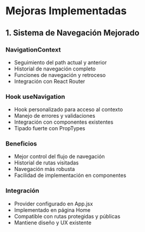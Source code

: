 # Mejoras Implementadas

## 1. Sistema de Navegación Mejorado

### NavigationContext
- Seguimiento del path actual y anterior
- Historial de navegación completo
- Funciones de navegación y retroceso
- Integración con React Router

### Hook useNavigation
- Hook personalizado para acceso al contexto
- Manejo de errores y validaciones
- Integración con componentes existentes
- Tipado fuerte con PropTypes

### Beneficios
- Mejor control del flujo de navegación
- Historial de rutas visitadas
- Navegación más robusta
- Facilidad de implementación en componentes

### Integración
- Provider configurado en App.jsx
- Implementado en página Home
- Compatible con rutas protegidas y públicas
- Mantiene diseño y UX existente
